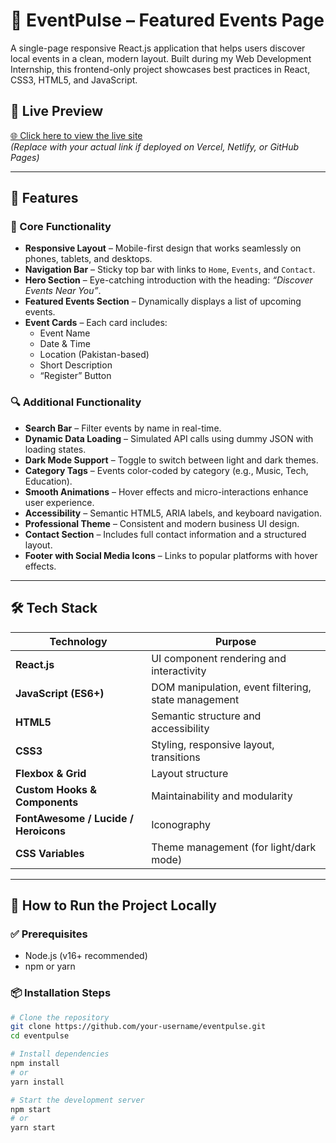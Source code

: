 # 🎉 EventPulse – Featured Events Page

A single-page responsive React.js application that helps users discover local events in a clean, modern layout. Built during my Web Development Internship, this frontend-only project showcases best practices in React, CSS3, HTML5, and JavaScript.

## 🚀 Live Preview

[🌐 Click here to view the live site](https://dynamics-360-task-6hsk.vercel.app/)  
*(Replace with your actual link if deployed on Vercel, Netlify, or GitHub Pages)*

---

## 📌 Features

### 🔹 Core Functionality

- **Responsive Layout** – Mobile-first design that works seamlessly on phones, tablets, and desktops.
- **Navigation Bar** – Sticky top bar with links to `Home`, `Events`, and `Contact`.
- **Hero Section** – Eye-catching introduction with the heading: _“Discover Events Near You”_.
- **Featured Events Section** – Dynamically displays a list of upcoming events.
- **Event Cards** – Each card includes:
  - Event Name
  - Date & Time
  - Location (Pakistan-based)
  - Short Description
  - “Register” Button

### 🔍 Additional Functionality

- **Search Bar** – Filter events by name in real-time.
- **Dynamic Data Loading** – Simulated API calls using dummy JSON with loading states.
- **Dark Mode Support** – Toggle to switch between light and dark themes.
- **Category Tags** – Events color-coded by category (e.g., Music, Tech, Education).
- **Smooth Animations** – Hover effects and micro-interactions enhance user experience.
- **Accessibility** – Semantic HTML5, ARIA labels, and keyboard navigation.
- **Professional Theme** – Consistent and modern business UI design.
- **Contact Section** – Includes full contact information and a structured layout.
- **Footer with Social Media Icons** – Links to popular platforms with hover effects.

---

## 🛠️ Tech Stack

| Technology | Purpose |
|------------|---------|
| **React.js** | UI component rendering and interactivity |
| **JavaScript (ES6+)** | DOM manipulation, event filtering, state management |
| **HTML5** | Semantic structure and accessibility |
| **CSS3** | Styling, responsive layout, transitions |
| **Flexbox & Grid** | Layout structure |
| **Custom Hooks & Components** | Maintainability and modularity |
| **FontAwesome / Lucide / Heroicons** | Iconography |
| **CSS Variables** | Theme management (for light/dark mode) |

---

## 🧪 How to Run the Project Locally

### ✅ Prerequisites

- Node.js (v16+ recommended)
- npm or yarn

### 📦 Installation Steps

```bash
# Clone the repository
git clone https://github.com/your-username/eventpulse.git
cd eventpulse

# Install dependencies
npm install
# or
yarn install

# Start the development server
npm start
# or
yarn start
